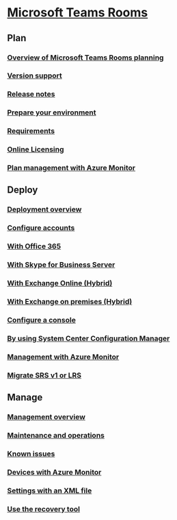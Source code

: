 # [Microsoft Teams Rooms](index.md)
## Plan
### [Overview of Microsoft Teams Rooms planning](skype-room-systems-v2-0.md)
### [Version support](srs2-lifecycle-support.md)
### [Release notes](srs2-release-note.md)
### [Prepare your environment](srs-v2-prep.md)
### [Requirements](requirements.md)
### [Online Licensing](skype-room-systems-v2.md)
### [Plan management with Azure Monitor](azure-monitor-plan.md)

## Deploy
### [Deployment overview](room-systems-v2.md)
### [Configure accounts](room-systems-v2-configure-accounts.md)
### [With Office 365](with-office-365.md)
### [With Skype for Business Server](with-skype-for-business-server-2015.md)
### [With Exchange Online (Hybrid)](with-exchange-online.md)
### [With Exchange on premises (Hybrid)](with-exchange-on-premises.md)
### [Configure a console](console.md)
### [By using System Center Configuration Manager](room-systems-scale.md)
### [Management with Azure Monitor](azure-monitor-deploy.md)
### [Migrate SRS v1 or LRS](lrs-migration.md)

## Manage
### [Management overview](skype-room-systems-v2.md)
### [Maintenance and operations](room-systems-v2-operations.md)
### [Known issues](known-issues.md)
### [Devices with Azure Monitor](azure-monitor-manage.md)
### [Settings with an XML file](xml-config-file.md)
### [Use the recovery tool](recovery-tool.md)

